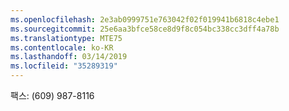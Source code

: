 ```yaml
---
ms.openlocfilehash: 2e3ab0999751e763042f02f019941b6818c4ebe1
ms.sourcegitcommit: 25e6aa3bfce58ce8d9f8c054bc338cc3dff4a78b
ms.translationtype: MTE75
ms.contentlocale: ko-KR
ms.lasthandoff: 03/14/2019
ms.locfileid: "35289319"
---
```

팩스: (609) 987-8116